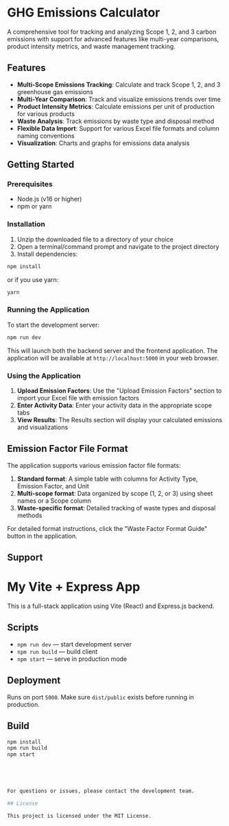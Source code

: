 # GHG Emissions Calculator

A comprehensive tool for tracking and analyzing Scope 1, 2, and 3 carbon emissions with support for advanced features like multi-year comparisons, product intensity metrics, and waste management tracking.

## Features

- **Multi-Scope Emissions Tracking**: Calculate and track Scope 1, 2, and 3 greenhouse gas emissions
- **Multi-Year Comparison**: Track and visualize emissions trends over time
- **Product Intensity Metrics**: Calculate emissions per unit of production for various products
- **Waste Analysis**: Track emissions by waste type and disposal method
- **Flexible Data Import**: Support for various Excel file formats and column naming conventions
- **Visualization**: Charts and graphs for emissions data analysis

## Getting Started

### Prerequisites

- Node.js (v16 or higher)
- npm or yarn

### Installation

1. Unzip the downloaded file to a directory of your choice
2. Open a terminal/command prompt and navigate to the project directory
3. Install dependencies:

```bash
npm install
```

or if you use yarn:

```bash
yarn
```

### Running the Application

To start the development server:

```bash
npm run dev
```

This will launch both the backend server and the frontend application. The application will be available at `http://localhost:5000` in your web browser.

### Using the Application

1. **Upload Emission Factors**: Use the "Upload Emission Factors" section to import your Excel file with emission factors
2. **Enter Activity Data**: Enter your activity data in the appropriate scope tabs
3. **View Results**: The Results section will display your calculated emissions and visualizations

## Emission Factor File Format

The application supports various emission factor file formats:

1. **Standard format**: A simple table with columns for Activity Type, Emission Factor, and Unit
2. **Multi-scope format**: Data organized by scope (1, 2, or 3) using sheet names or a Scope column
3. **Waste-specific format**: Detailed tracking of waste types and disposal methods

For detailed format instructions, click the "Waste Factor Format Guide" button in the application.

## Support

# My Vite + Express App

This is a full-stack application using Vite (React) and Express.js backend.

## Scripts

- `npm run dev` — start development server
- `npm run build` — build client
- `npm start` — serve in production mode

## Deployment

Runs on port `5000`. Make sure `dist/public` exists before running in production.

## Build

```bash
npm install
npm run build
npm start





For questions or issues, please contact the development team.

## License

This project is licensed under the MIT License.